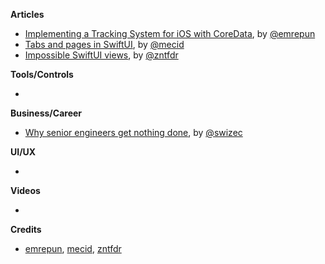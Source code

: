 
**Articles**

* [Implementing a Tracking System for iOS with CoreData](https://freeletics.engineering/2020/06/22/ios_tracking_coredata.html), by [@emrepun](https://github.com/emrepun)
* [Tabs and pages in SwiftUI](https://swiftwithmajid.com/2020/09/16/tabs-and-pages-in-swiftui/), by [@mecid](https://twitter.com/mecid)
* [Impossible SwiftUI views](https://fivestars.blog/swiftui/impossible-swiftui-views.html), by [@zntfdr](https://twitter.com/zntfdr)

**Tools/Controls**

* 

**Business/Career**

* [Why senior engineers get nothing done](https://swizec.com/blog/why-senior-engineers-get-nothing-done/), by [@swizec](https://twitter.com/swizec)

**UI/UX**

* 

**Videos**

* 

**Credits**

* [emrepun](https://github.com/emrepun), [mecid](https://github.com/mecid), [zntfdr](https://github.com/zntfdr)
